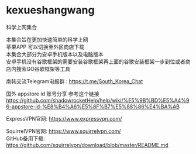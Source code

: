 # kexueshangwang
科学上网集合  

本集合旨在更加快速简单的科学上网  
苹果APP 可以切换至外区商店下载  
本集合大部分为安卓手机版本以及电脑版本  
安卓手机没有谷歌框架的需要安装谷歌框架再上面的谷歌安装框架一步到位或者商店内搜索GO谷歌框架等工具

南韩交流Telegram电报群 : https://t.me/South_Korea_Chat

国外 appstore id 账号分享 参考这个链接
https://github.com/shadowrocketHelp/help/wiki/%E5%9B%BD%E5%A4%96-appstore-id-%E8%B4%A6%E5%8F%B7%E5%88%86%E4%BA%AB

ExpressVPN官网: https://www.expressvpn.com/

SquirrelVPN官网: https://www.squirrelvpn.com/  
GitHub备用下载: https://github.com/squirrelvpn/download/blob/master/README.md
